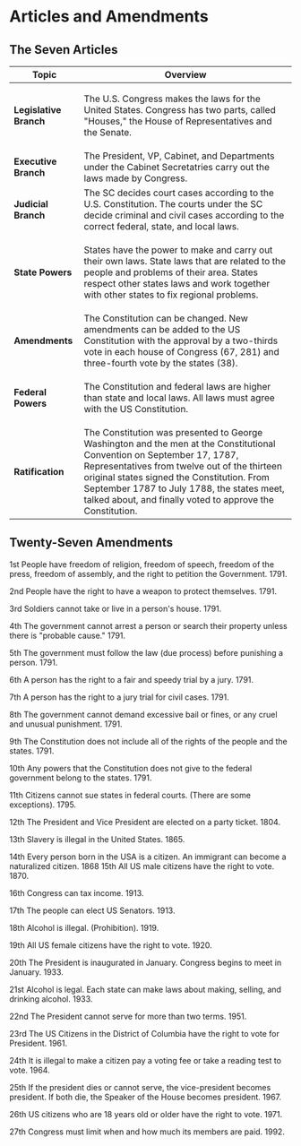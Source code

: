 # Articles and Amendments

## The Seven Articles

| Topic                                             | Overview                                                                                                                                                                                                                                                                                                                         |
| ------------------------------------------------- | -------------------------------------------------------------------------------------------------------------------------------------------------------------------------------------------------------------------------------------------------------------------------------------------------------------------------------- |
| <p></p><p><strong>Legislative Branch</strong></p> | <p></p><p>The U.S. Congress makes the laws for the United States. Congress has two parts, called "Houses," the House of Representatives and the Senate.</p>                                                                                                                                                                      |
| **Executive Branch**                              | The President, VP, Cabinet, and Departments under the Cabinet Secretatries carry out the laws made by Congress.                                                                                                                                                                                                                  |
| **Judicial Branch**                               | The SC decides court cases according to the U.S. Constitution. The courts under the SC decide criminal and civil cases according to the correct federal, state, and local laws.                                                                                                                                                  |
| **State Powers**                                  | <p></p><p>States have the power to make and carry out their own laws. State laws that are related to the people and problems of their area. States respect other states laws and work together with other states to fix regional problems. </p>                                                                                  |
| **Amendments**                                    | The Constitution can be changed. New amendments can be added to the US Constitution with the approval by a two-thirds vote in each house of Congress (67, 281) and three-fourth vote by the states (38).                                                                                                                         |
| **Federal Powers**                                | <p></p><p>The Constitution and federal laws are higher than state and local laws. All laws must agree with the US Constitution. </p>                                                                                                                                                                                             |
| **Ratification**                                  | The Constitution was presented to George Washington and the men at the Constitutional Convention on September 17, 1787, Representatives from twelve out of the thirteen original states signed the Constitution. From September 1787 to July 1788, the states meet, talked about, and finally voted to approve the Constitution. |

## Twenty-Seven Amendments

1st People have freedom of religion, freedom of speech, freedom of the press, freedom of assembly, and the right to petition the Government. 1791.

2nd People have the right to have a weapon to protect themselves. 1791.

3rd Soldiers cannot take or live in a person's house. 1791.

4th The government cannot arrest a person or search their property unless there is "probable cause." 1791.

5th The government must follow the law (due process) before punishing a person. 1791.

6th A person has the right to a fair and speedy trial by a jury. 1791.

7th A person has the right to a jury trial for civil cases. 1791.

8th The government cannot demand excessive bail or fines, or any cruel and unusual punishment. 1791.&#x20;

9th The Constitution does not include all of the rights of the people and the states. 1791.

10th Any powers that the Constitution does not give to the federal government belong to the states. 1791.&#x20;

11th Citizens cannot sue states in federal courts. (There are some exceptions). 1795.

12th The President and Vice President are elected on a party ticket. 1804.

13th Slavery is illegal in the United States. 1865.

14th Every person born in the USA is a citizen. An immigrant can become a naturalized citizen. 1868 15th All US male citizens have the right to vote. 1870.

16th Congress can tax income. 1913.

17th The people can elect US Senators. 1913.

18th Alcohol is illegal. (Prohibition). 1919.

19th All US female citizens have the right to vote. 1920.

20th The President is inaugurated in January. Congress begins to meet in January. 1933.

21st Alcohol is legal. Each state can make laws about making, selling, and drinking alcohol. 1933.

22nd The President cannot serve for more than two terms. 1951.

23rd The US Citizens in the District of Columbia have the right to vote for President. 1961.

24th It is illegal to make a citizen pay a voting fee or take a reading test to vote. 1964.

25th If the president dies or cannot serve, the vice-president becomes president. If both die, the Speaker of the House becomes president. 1967.

26th US citizens who are 18 years old or older have the right to vote. 1971.&#x20;

27th Congress must limit when and how much its members are paid. 1992.
